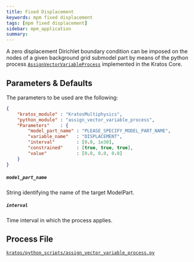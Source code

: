 ```yaml
---
title: Fixed Displacement
keywords: mpm fixed displacement
tags: [mpm fixed displacement]
sidebar: mpm_application
summary: 
---
```


A zero displacement Dirichlet boundary condition can be imposed on the nodes of a given background grid submodel part by means of the python process [`AssignVectorVariableProcess`](https://github.com/KratosMultiphysics/Kratos/blob/master/kratos/python_scripts/assign_vector_variable_process.py) implemented in the Kratos Core.

## Parameters & Defaults

The parameters to be used are the following:

```json
{
    "kratos_module" : "KratosMultiphysics",
    "python_module" : "assign_vector_variable_process",
    "Parameters"    : {
        "model_part_name" : "PLEASE_SPECIFY_MODEL_PART_NAME",
        "variable_name"   : "DISPLACEMENT",
        "interval"        : [0.0, 1e30],
        "constrained"     : [true, true, true],
        "value"           : [0.0, 0.0, 0.0]
    }
}
```

##### `model_part_name`
String identifying the name of the target ModelPart.

##### `interval`
Time interval in which the process applies.

## Process File

[<i class="fa fa-github"></i> `kratos/python_scripts/assign_vector_variable_process.py`](https://github.com/KratosMultiphysics/Kratos/blob/master/kratos/python_scripts/assign_vector_variable_process.py)
